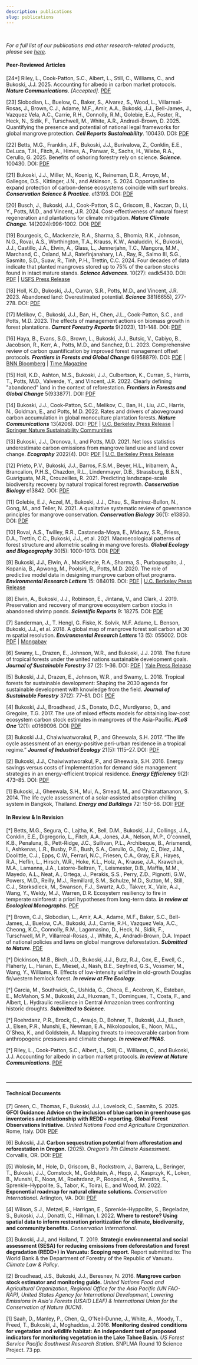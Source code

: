 ```yaml
---
description: publications
slug: publications
---
```


</br>

*For a full list of our publications and other research-related products, please see [here](https://scholar.google.com/citations?user=gTARLqUAAAAJ&hl=en&oi=ao).*

#### Peer-Reviewed Articles

<div class="bibliography">

<p><span class="ref-number">[24*]</span> Riley, L., Cook-Patton, S.C., Albert, L., Still, C., Williams, C., and Bukoski, J.J. 2025. Accounting for albedo in carbon market protocols. <em><strong>Nature Communications</strong></em>. <em>[Accepted].</em> <a href="https://www.researchsquare.com/article/rs-5248564/v1">PDF</a></p>

<p><span class="ref-number">[23]</span> Slobodian, L., Buelow, C., Baker, S., Alvarez, S., Wood, L., Villarreal-Rosas, J., Brown, C.J., Adame, M.F., Amir, A.A., Bukoski, J.J., Bell-James, J., Vazquez Vela, A.C., Carrie, R.H., Connolly, R.M., Golebie, E.J., Foster, R., Heck, N., Sidik, F., Turschwell, M., White, A.R., Andradi-Brown, D. 2025. Quantifying the presence and potential of national legal frameworks for global mangrove protection. <em><strong>Cell Reports Sustainability</strong></em>. 100430. DOI: <a href="https://doi.org/10.1016/j.crsus.2025.100430">PDF</a></p>

<p><span class="ref-number">[22]</span> Betts, M.G., Franklin, J.F., Bukoski, J.J., Burivalova, Z., Conklin, E.E., DeLuca, T.H., Fitch, A., Himes, A., Panwar, R., Sachs, H., Wiebe, R.A., Cerullo, G. 2025. Benefits of oshoring forestry rely on science. <em><strong>Science</strong></em>. 100430. DOI: <a href="https://www.science.org/doi/10.1126/science.adx4908">PDF</a></p>

<p><span class="ref-number">[21]</span> Bukoski, J.J., Miller, M., Koenig, K., Reineman, D.R., Arroyo, M., Gallegos, D.S., Kittinger, J.N., and Atkinson, S. 2024. Opportunities to expand protection of carbon-dense ecosystems coincide with surf breaks. <em><strong>Conservation Science & Practice</strong></em>. e13193. DOI: <a href="https://doi.org/10.1111/csp2.13193">PDF</a></p>

<p><span class="ref-number">[20]</span> Busch, J., Bukoski, J.J., Cook-Patton, S.C., Griscom, B., Kaczan, D., Li, Y., Potts, M.D., and Vincent, J.R. 2024. Cost-effectiveness of natural forest regeneration and plantations for climate mitigation. <em><strong>Nature Climate Change</strong></em>. 14(2024):996-1002. DOI: <a href="https://doi.org/10.1038/s41558-024-02068-1">PDF</a></p>

<p><span class="ref-number">[19]</span> Bourgeois, C., Mackenzie, R.A., Sharma, S., Bhomia, R.K., Johnson, N.G., Rovai, A.S., Worthington, T.A., Krauss, K.W., Analuddin, K., Bukoski, J.J., Castillo, J.A., Elwin, A., Glass, L., Jennerjahn, T.C., Mangora, M.M., Marchand, C., Osland, M.J., Ratefinjanahary, I.A., Ray, R., Salmo III, S.G., Sasmito, S.D., Suaw, R., Tinh, P.H., Trettin, C.C. 2024. Four decades of data indicate that planted mangroves stored up to 75% of the carbon stocks found in intact mature stands. <em><strong>Science Advances</strong></em>. 10(27): eadk5430. DOI: <a href="https://www.science.org/doi/10.1126/sciadv.adk5430">PDF</a> | <a href="https://research.fs.usda.gov/psw/news/releases/scientists-release-new-research-planted-mangroves-ability-store-carbon">USFS Press Release</a></p>

<p><span class="ref-number">[18]</span> Holl, K.D., Bukoski, J.J., Curran, S.R., Potts, M.D., and Vincent, J.R. 2023. Abandoned land: Overestimated potential. <em><strong>Science</strong></em> 381(6655), 277-278. DOI: <a href="https://www.science.org/doi/10.1126/science.adi8780">PDF</a></p>

<p><span class="ref-number">[17]</span> Melikov, C., Bukoski, J.J., Ban, H., Chen, J.L., Cook-Patton, S.C., and Potts, M.D. 2023. The effects of management actions on biomass growth in forest plantations. <em><strong>Current Forestry Reports</strong></em> 9(2023), 131-148. DOI: <a href="https://doi.org/10.1007/s40725-023-00182-5">PDF</a></p>

<p><span class="ref-number">[16]</span> Haya, B., Evans, S.G., Brown, L., Bukoski, J.J., Butsic, V., Cabiyo, B., Jacobson, R., Kerr, A., Potts, M.D., and Sanchez, D.L. 2023. Comprehensive review of carbon quantification by improved forest management offset protocols. <em><strong>Frontiers in Forests and Global Change</strong></em> 6(958879). DOI: <a href="https://www.frontiersin.org/articles/10.3389/ffgc.2023.958879/full">PDF</a> | <a href="https://www.bnnbloomberg.ca/carbon-offset-gatekeepers-are-failing-to-stop-junk-credits-1.1898304">BNN Bloomberg</a> | <a href="https://time.com/6264772/study-most-carbon-credits-are-bogus/">Time Magazine</a></p>

<p><span class="ref-number">[15]</span> Holl, K.D., Ashton, M.S., Bukoski, J.J., Culbertson, K., Curran, S., Harris, T., Potts, M.D., Valverde, Y., and Vincent, J.R. 2022. Clearly defining "abandoned" land in the context of reforestation. <em><strong>Frontiers in Forests and Global Change</strong></em> 5(933877). DOI: <a href="https://doi.org/10.3389/ffgc.2022.933887">PDF</a></p>

<p><span class="ref-number">[14]</span> Bukoski, J.J., Cook-Patton, S.C., Melikov, C., Ban, H., Liu, J.C., Harris, N., Goldman, E., and Potts, M.D. 2022. Rates and drivers of aboveground carbon accumulation in global monoculture plantation forests. <em><strong>Nature Communications</strong></em> 13(4206). DOI: <a href="https://www.nature.com/articles/s41467-022-31380-7">PDF</a> | <a href="https://ourenvironment.berkeley.edu/news/2022/07/new-research-identifies-patterns-carbon-accumulation-planted-forests">U.C. Berkeley Press Release</a> | <a href="https://sustainabilitycommunity.springernature.com/posts/carbon-accumulation-is-a-key-but-incomplete-criterion-for-restoring-tree-cover?channel_id=behind-the-paper">Springer Nature Sustainability Communities</a></p>

<p><span class="ref-number">[13]</span> Bukoski, J.J., Dronova, I., and Potts, M.D. 2021. Net loss statistics underestimate carbon emissions from mangrove land use and land cover change. <em><strong>Ecography</strong></em> 2022(4). DOI: <a href="http://onlinelibrary.wiley.com/doi/10.1111/ecog.05982">PDF</a> | <a href="https://ourenvironment.berkeley.edu/news/2021/11/policies-mitigating-wetland-loss-hide-large-climate-impacts">U.C. Berkeley Press Release</a></p>

<p><span class="ref-number">[12]</span> Prieto, P.V., Bukoski, J.J., Barros, F.S.M., Beyer, H.L., Iribarrem, A., Brancalion, P.H.S., Chazdon, R.L., Lindenmayer, D.B., Strassburg, B.B.N., Guariguata, M.R., Crouzeilles, R. 2021. Predicting landscape-scale biodiversity recovery by natural tropical forest regrowth. <em><strong>Conservation Biology</strong></em> e13842. DOI: <a href="https://conbio.onlinelibrary.wiley.com/doi/abs/10.1111/cobi.13842">PDF</a></p>

<p><span class="ref-number">[11]</span> Golebie, E.J., Aczel, M., Bukoski, J.J., Chau, S., Ramirez-Bullon, N., Gong, M., and Teller, N. 2021. A qualitative systematic review of governance principles for mangrove conservation. <em><strong>Conservation Biology</strong></em> 36(1): e13850. DOI: <a href="https://conbio.onlinelibrary.wiley.com/doi/abs/10.1111/cobi.13850">PDF</a></p>

<p><span class="ref-number">[10]</span> Rovai, A.S., Twilley, R.R., Castaneda-Moya, E., Midway, S.R., Friess, D.A., Trettin, C.C., Bukoski, J.J., et al. 2021. Macroecological patterns of forest structure and allometric scaling in mangrove forests. <em><strong>Global Ecology and Biogeography</strong></em> 30(5): 1000-1013. DOI: <a href="https://doi.org/10.1111/geb.13268">PDF</a></p>

<p><span class="ref-number">[9]</span> Bukoski, J.J., Elwin, A., MacKenzie, R.A., Sharma, S., Purbopuspito, J., Kopania, B., Apwong, M., Poolsiri, R., Potts, M.D. 2020. The role of predictive model data in designing mangrove carbon offset programs. <em><strong>Environmental Research Letters</strong></em> 15: 084019. DOI: <a href="https://iopscience.iop.org/article/10.1088/1748-9326/ab7e4e">PDF</a> | <a href="https://nature.berkeley.edu/news/2020/04/research-predictive-modeling-informs-mangrove-conservation">U.C. Berkeley Press Release</a></p>

<p><span class="ref-number">[8]</span> Elwin, A., Bukoski, J.J., Robinson, E., Jintana, V., and Clark, J. 2019. Preservation and recovery of mangrove ecosystem carbon stocks in abandoned shrimp ponds. <em><strong>Scientific Reports</strong></em> 9: 18275. DOI: <a href="https://www.nature.com/articles/s41598-019-54893-6">PDF</a></p>

<p><span class="ref-number">[7]</span> Sanderman, J., T. Hengl, G. Fiske, K. Solvik, M.F. Adame, L. Benson, Bukoski, J.J., et al. 2018. A global map of mangrove forest soil carbon at 30 m spatial resolution. <em><strong>Environmental Research Letters</strong></em> 13 (5): 055002. DOI: <a href="https://iopscience.iop.org/article/10.1088/1748-9326/aabe1c/pdf">PDF</a> | <a href="https://news.mongabay.com/2018/05/new-study-finds-mangroves-may-store-way-more-carbon-than-we-thought/?alm_mvr=0">Mongabay</a></p>

<p><span class="ref-number">[6]</span> Swamy, L., Drazen, E., Johnson, W.R., and Bukoski, J.J. 2018. The future of tropical forests under the united nations sustainable development goals. <em><strong>Journal of Sustainable Forestry</strong></em> 37 (2): 1–36. DOI: <a href="https://www.tandfonline.com/doi/abs/10.1080/10549811.2017.1416477">PDF</a> | <a href="https://environment.yale.edu/news/article/tropical-forests-are-key-to-achieving-sustainable-development-by-2030/">Yale Press Release</a></p>

<p><span class="ref-number">[5]</span> Bukoski, J.J., Drazen, E., Johnson, W.R., and Swamy, L. 2018. Tropical forests for sustainable development: Shaping the 2030 agenda for sustainable development with knowledge from the field. <em><strong>Journal of Sustainable Forestry</strong></em> 37(2): 77–81. DOI: <a href="https://www.tandfonline.com/doi/full/10.1080/10549811.2018.1418255">PDF</a></p>

<p><span class="ref-number">[4]</span> Bukoski, J.J., Broadhead, J.S., Donato, D.C., Murdiyarso, D., and Gregoire, T.G. 2017. The use of mixed effects models for obtaining low-cost ecosystem carbon stock estimates in mangroves of the Asia-Pacific. <em><strong>PLoS One</strong></em> 12(1): e0169096. DOI: <a href="https://journals.plos.org/plosone/article?id=10.1371/journal.pone.0169096">PDF</a></p>

<p><span class="ref-number">[3]</span> Bukoski J.J., Chaiwiwatworakul, P., and Gheewala, S.H. 2017. “The life cycle assessment of an energy-positive peri-urban residence in a tropical regime.” <em><strong>Journal of Industrial Ecology</strong></em> 21(5): 1115–27. DOI: <a href="https://onlinelibrary.wiley.com/doi/abs/10.1111/jiec.12494">PDF</a></p>

<p><span class="ref-number">[2]</span> Bukoski, J.J., Chaiwiwatworakul, P., and Gheewala, S.H. 2016. Energy savings versus costs of implementation for demand side management strategies in an energy-efficient tropical residence. <em><strong>Energy Efficiency</strong></em> 9(2): 473–85. DOI: <a href="https://link.springer.com/article/10.1007/s12053-015-9374-y">PDF</a></p>

<p><span class="ref-number">[1]</span> Bukoski, J., Gheewala, S.H., Mui, A., Smead, M., and Chirarattananon, S. 2014. The life cycle assessment of a solar-assisted absorption chilling system in Bangkok, Thailand. <em><strong>Energy and Buildings</strong></em> 72: 150–56. DOI: <a href="https://www.sciencedirect.com/science/article/abs/pii/S0378778813008517">PDF</a></p>



</div>

#### In Review & In Revision

<div class="bibliography">

<p><span class="ref-number">[*]</span> Betts, M.G., Segura, C., Lajtha, K., Bell, D.M., Bukoski, J.J., Collings, J.A., Conklin, E.E., Digregorio, L., Fitch, A.A., Jones, J.A., Nelson, M.P., O'connell, K.B., Penaluna, B., Pett-Ridge, J.C., Sullivan, P.L., Archibeque, B., Arismendi, I., Ashkenas, L.R., Busby, P.E., Bush, S.A., Cerullo, G., Daly, C., Diez, J.M., Doolittle, C.J., Epps, C.W., Ferrari, N.C., Friesen, C.A., Gray, E.R., Hayes, R.A., Heflin, L., Hirsch, W.R., Hoke, K.L., Holz, A., Krause, J.A., Krawchuk, M.A., Lamanna, J.A., Latorre-Beltran, T., Leismester, D.B., Maffia, M.M., Mayedo, A.L., Neat, A., Ortega, J., Perakis, S.S., Perry, Z.D., Pignotti, G.W., Powers, M.D., Reilly, M.J., Remillard, S.M., Schulze, M.D., Sutton, M., Still, C.J., Storksdieck, M., Swanson, F.J., Swartz, A.G., Takver, X., Vale, A.J., Wang, Y., Weldy, M.J., Warren, D.R. Ecosystem resiliency to fire in temperate rainforest: a priori hypotheses from long-term data. <em><strong>In review at Ecological Monographs</strong></em>. <a href="https://www.authorea.com/doi/full/10.22541/au.175096308.81834732/v1">PDF</a></p> 

<p><span class="ref-number">[*]</span> Brown, C.J., Slobodian, L., Amir, A.A., Adame, M.F., Baker, S.C., Bell-James, J., Buelow, C.A., Bukoski, J.J., Carrie, R.H., Vazquez Vela, A.C., Cheong, K.C., Connolly, R.M., Lagomasino, D., Heck, N., Sidik, F., Turschwell, M.P., Villarreal-Rosas, J., White, A., Andradi-Brown, D.A. Impact of national policies and laws on global mangrove deforestation. <em><strong>Submitted to Nature</strong></em>. <a href="https://papers.ssrn.com/sol3/papers.cfm?abstract_id=5347386">PDF</a></p> 

<p><span class="ref-number">[*]</span> Dickinson, M.B., Birch, J.D., Bukoski, J.J., Butz, R.J., Cox, E., Ewell, C., Flaherty, L., Hanan, E., Miesel, J., Nash, B.E., Seyfried, G.S., Vossmer, M., Wang, Y., Williams, R. Effects of low-intensity wildfire in old-growth Douglas fir/western hemlock forest. <em><strong>In review at Fire Ecology</strong></em>.</p> 

<p><span class="ref-number">[*]</span> Garcia, M., Southwick, C., Ushida, G., Checa, E., Acebron, K., Esteban, E., McMahon, S.M., Bukoski, J.J., Huxman, T., Domingues, T., Costa, F., and Albert, L. Hydraulic resilience in Central Amazonian trees confronting historic droughts. <em><strong>Submitted to Science</strong></em>.</p>

<p><span class="ref-number">[*]</span> Roehrdanz, P.R., Brock, C., Araujo, D., Bohner, T., Bukoski, J.J., Busch, J., Elsen, P.R., Munshi, E., Newman, E.A., Nikolopoulos, E., Noon, M.L., O'Shea, K., and Goldstein, A. Mapping threats to irrecoverable carbon from anthropogenic pressures and climate change. <em><strong>In review at PNAS</strong></em>.</p> 

<p><span class="ref-number">[*]</span> Riley, L., Cook-Patton, S.C., Albert, L., Still, C., Williams, C., and Bukoski, J.J. Accounting for albedo in carbon market protocols. <em><strong>In review at Nature Communications</strong></em>. <a href="https://www.researchsquare.com/article/rs-5248564/v1">PDF</a></p>

</div>

</br>

------

#### Technical Documents

<div class="bibliography">

<p><span class="ref-number">[7]</span> Green, C., Thomas, F., Bukoski, J.J., Lovelock, C., Sasmito, S. 2025. <strong>GFOI Guidance: Advice on the inclusion of blue carbon in greenhouse gas inventories and relationship with REDD+ reporting. Global Forest Observations Initiative.</strong> <em>United Nations Food and Agriculture Organization</em>. Rome, Italy. DOI: <a href="https://www.reddcompass.org/mgd/resources/GFOI_BlueCarbon_Guidance_20250201.pdf">PDF</a></p> 

<p><span class="ref-number">[6]</span> Bukoski, J.J. <strong>Carbon sequestration potential from afforestation and reforestation in Oregon.</strong> (2025). <em>Oregon’s 7th Climate Assessment</em>. Corvallis, OR. DOI: <a href="https://www.oregon.gov/odf/forestbenefits/documents/oregon-climate-assessment.pdf">PDF</a></p> 

<p><span class="ref-number">[5]</span> Wolosin, M., Hole, D., Griscom, B., Rockstrom, J., Barrera, L., Beringer, T., Bukoski, J.J., Comstock, M., Goldstein, A., Hepp, J., Kasprzyk, K., Loken, B., Munshi, E., Noon, M., Roehrdanz, P., Roopsind, A., Shrestha, S., Sprenkle-Hyppolite, S., Tabor, K., Toirai, E., and Wood, M. 2022. <strong>Exponential roadmap for natural climate solutions.</strong> <em>Conservation International</em>. Arlington, VA. DOI: <a href="https://www.conservation.org/roadmap-pdf">PDF</a></p> 

<p><span class="ref-number">[4]</span> Wilson, S.J., Metzel, R., Harrigan, E., Sprenkle-Hyppolite, S., Begeladze, S., Bukoski, J.J., Donatti, C., Hillman, I. 2022. <strong>Where to restore? Using spatial data to inform restoration prioritization for climate, biodiversity, and community benefits.</strong> <em>Conservation International</em>.</p> 

<p><span class="ref-number">[3]</span> Bukoski, J.J., and Holland, T. 2019. <strong>Strategic environmental and social assessment (SESA) for reducing emissions from deforestation and forest degradation (REDD+) in Vanuatu: Scoping report.</strong> Report submitted to: The World Bank & the Department of Forestry of the Republic of Vanuatu. <em>Climate Law & Policy</em>.</p> 

<p><span class="ref-number">[2]</span> Broadhead, J.S., Bukoski, J.J., Beresnev, N. 2016. <strong>Mangrove carbon stock estimator and monitoring guide.</strong> <em>United Nations Food and Agricultural Organization, Regional Office for the Asia Pacific (UN FAO-RAP), United States Agency for International Development, Lowering Emissions in Asia's Forests (USAID LEAF) & International Union for the Conservation of Nature (IUCN)</em>.</p> 

<p><span class="ref-number">[1]</span> Saah, D., Manley, P., Chen, Q., O’Neil-Dunne, J., White, A., Moody, T., Freed, T., Bukoski, J., Moghaddas, J. 2016. <strong>Monitoring desired conditions for vegetation and wildlife habitat: An independent test of proposed indicators for monitoring vegetation in the Lake Tahoe Basin.</strong> <em>US Forest Service Pacific Southwest Research Station</em>. SNPLMA Round 10 Science Project. 73 pp.</p> 

</div>

------